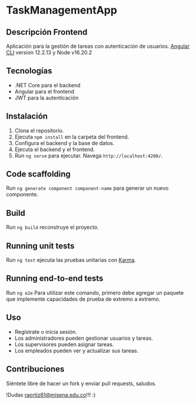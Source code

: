 # TaskManagementApp

## Descripción Frontend

Aplicación para la gestión de tareas con autenticación de usuarios. [Angular CLI](https://github.com/angular/angular-cli) version 12.2.13 y Node v16.20.2 

## Tecnologías

- .NET Core para el backend
- Angular para el frontend
- JWT para la autenticación

## Instalación

1. Clona el repositorio.
2. Ejecuta `npm install` en la carpeta del frontend.
3. Configura el backend y la base de datos.
4. Ejecuta el backend y el frontend.
5. Run `ng serve` para ejecutar. Navega `http://localhost:4200/`.

## Code scaffolding

Run `ng generate component component-name` para generar un nuevo componente.

## Build

Run `ng build` reconstruye el proyecto.

## Running unit tests

Run `ng test` ejecuta las pruebas unitarias con [Karma](https://karma-runner.github.io).

## Running end-to-end tests

Run `ng e2e` Para utilizar este comando, primero debe agregar un paquete que implemente capacidades de prueba de extremo a extremo.

## Uso

- Regístrate o inicia sesión.
- Los administradores pueden gestionar usuarios y tareas.
- Los supervisores pueden asignar tareas.
- Los empleados pueden ver y actualizar sus tareas.

## Contribuciones

Siéntete libre de hacer un fork y enviar pull requests, saludos. 

!Dudas raortiz61@misena.edu.co!!! :)

